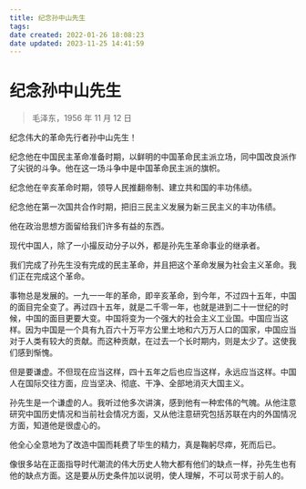 ```yaml
---
title: 纪念孙中山先生
tags: 
date created: 2022-01-26 18:08:23
date updated: 2023-11-25 14:41:59
---
```


# 纪念孙中山先生

> 毛泽东，1956 年 11 月 12 日

纪念伟大的革命先行者孙中山先生！

纪念他在中国民主革命准备时期，以鲜明的中国革命民主派立场，同中国改良派作了尖锐的斗争。他在这一场斗争中是中国革命民主派的旗帜。

纪念他在辛亥革命时期，领导人民推翻帝制、建立共和国的丰功伟绩。

纪念他在第一次国共合作时期，把旧三民主义发展为新三民主义的丰功伟绩。

他在政治思想方面留给我们许多有益的东西。

现代中国人，除了一小撮反动分子以外，都是孙先生革命事业的继承者。

我们完成了孙先生没有完成的民主革命，并且把这个革命发展为社会主义革命。我们正在完成这个革命。

事物总是发展的。一九一一年的革命，即辛亥革命，到今年，不过四十五年，中国的面目完全变了。再过四十五年，就是二千零一年，也就是进到二十一世纪的时候，中国的面目更要大变。中国将变为一个强大的社会主义工业国。中国应当这样。因为中国是一个具有九百六十万平方公里土地和六万万人口的国家，中国应当对于人类有较大的贡献。而这种贡献，在过去一个长时期内，则是太少了。这使我们感到惭愧。

但是要谦虚。不但现在应当这样，四十五年之后也应当这样，永远应当这样。中国人在国际交往方面，应当坚决、彻底、干净、全部地消灭大国主义。

孙先生是一个谦虚的人。我听过他多次讲演，感到他有一种宏伟的气魄。从他注意研究中国历史情况和当前社会情况方面，又从他注意研究包括苏联在内的外国情况方面，知道他是很虚心的。

他全心全意地为了改造中国而耗费了毕生的精力，真是鞠躬尽瘁，死而后已。

像很多站在正面指导时代潮流的伟大历史人物大都有他们的缺点一样，孙先生也有他的缺点方面。这是要从历史条件加以说明，使人理解，不可以苛求于前人的。
